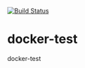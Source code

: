 [![Build Status](https://travis-ci.org/rodbate/docker-test.svg?branch=master)](https://travis-ci.org/rodbate/docker-test)
# docker-test
docker-test
